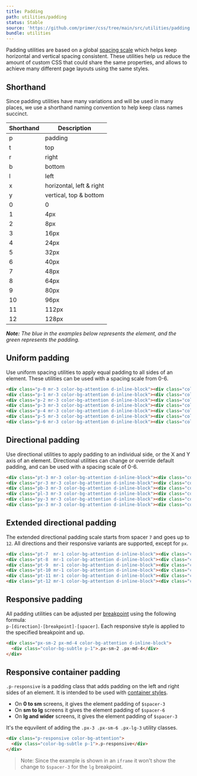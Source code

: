 ```yaml
---
title: Padding
path: utilities/padding
status: Stable
source: 'https://github.com/primer/css/tree/main/src/utilities/padding.scss'
bundle: utilities
---
```


Padding utilities are based on a global [spacing scale](/support/spacing) which helps keep horizontal and vertical spacing consistent. These utilities help us reduce the amount of custom CSS that could share the same properties, and allows to achieve many different page layouts using the same styles.



## Shorthand

Since padding utilities have many variations and will be used in many places, we use a shorthand naming convention to help keep class names succinct.

| Shorthand | Description |
| --- | --- |
| p | padding |
| t | top |
| r | right |
| b | bottom |
| l | left |
| x | horizontal, left & right |
| y | vertical, top & bottom |
| 0 | 0 |
| 1 | 4px |
| 2 | 8px |
| 3 | 16px |
| 4 | 24px |
| 5 | 32px |
| 6 | 40px |
| 7   | 48px  |
| 8   | 64px  |
| 9   | 80px  |
| 10  | 96px  |
| 11  | 112px |
| 12  | 128px |

_**Note:** The blue in the examples below represents the element, and the green represents the padding._

## Uniform padding

Use uniform spacing utilities to apply equal padding to all sides of an element. These utilities can be used with a spacing scale from 0-6.

```html live
<div class="p-0 mr-3 color-bg-attention d-inline-block"><div class="color-bg-subtle p-1">.p-0</div></div>
<div class="p-1 mr-3 color-bg-attention d-inline-block"><div class="color-bg-subtle p-1">.p-1</div></div>
<div class="p-2 mr-3 color-bg-attention d-inline-block"><div class="color-bg-subtle p-1">.p-2</div></div>
<div class="p-3 mr-3 color-bg-attention d-inline-block"><div class="color-bg-subtle p-1">.p-3</div></div>
<div class="p-4 mr-3 color-bg-attention d-inline-block"><div class="color-bg-subtle p-1">.p-4</div></div>
<div class="p-5 mr-3 color-bg-attention d-inline-block"><div class="color-bg-subtle p-1">.p-5</div></div>
<div class="p-6 mr-3 color-bg-attention d-inline-block"><div class="color-bg-subtle p-1">.p-6</div></div>
```

## Directional padding

Use directional utilities to apply padding to an individual side, or the X and Y axis of an element. Directional utilities can change or override default padding, and can be used with a spacing scale of 0-6.

```html live
<div class="pt-3 mr-3 color-bg-attention d-inline-block"><div class="color-bg-subtle p-1">.pt-3</div></div>
<div class="pr-3 mr-3 color-bg-attention d-inline-block"><div class="color-bg-subtle p-1">.pr-3</div></div>
<div class="pb-3 mr-3 color-bg-attention d-inline-block"><div class="color-bg-subtle p-1">.pb-3</div></div>
<div class="pl-3 mr-3 color-bg-attention d-inline-block"><div class="color-bg-subtle p-1">.pl-3</div></div>
<div class="py-3 mr-3 color-bg-attention d-inline-block"><div class="color-bg-subtle p-1">.py-3</div></div>
<div class="px-3 mr-3 color-bg-attention d-inline-block"><div class="color-bg-subtle p-1">.px-3</div></div>
```

## Extended directional padding

The extended directional padding scale starts from spacer `7` and goes up to `12`. All directions and their responsive variants are supported, except for `px`.

```html live
<div class="pt-7  mr-1 color-bg-attention d-inline-block"><div class="color-bg-subtle p-1">.pt-7</div></div>
<div class="pt-8  mr-1 color-bg-attention d-inline-block"><div class="color-bg-subtle p-1">.pt-8</div></div>
<div class="pt-9  mr-1 color-bg-attention d-inline-block"><div class="color-bg-subtle p-1">.pt-9</div></div>
<div class="pt-10 mr-1 color-bg-attention d-inline-block"><div class="color-bg-subtle p-1">.pt-10</div></div>
<div class="pt-11 mr-1 color-bg-attention d-inline-block"><div class="color-bg-subtle p-1">.pt-11</div></div>
<div class="pt-12 mr-1 color-bg-attention d-inline-block"><div class="color-bg-subtle p-1">.pt-12</div></div>
```


## Responsive padding

All padding utilities can be adjusted per [breakpoint](/support/breakpoints) using the following formula: <br /> `p-[direction]-[breakpoint]-[spacer]`. Each responsive style is applied to the specified breakpoint and up.

```html live
<div class="px-sm-2 px-md-4 color-bg-attention d-inline-block">
  <div class="color-bg-subtle p-1">.px-sm-2 .px-md-4</div>
</div>
```

## Responsive container padding

`.p-responsive` is a padding class that adds padding on the left and right sides of an element. It is intended to be used with [container styles](/objects/grid#containers).

- On **0 to sm** screens, it gives the element padding of `$spacer-3`
- On **sm to lg** screens it gives the element padding of `$spacer-6`
- On **lg and wider** screens, it gives the element padding of `$spacer-3`

It's the equvilent of adding the `.px-3 .px-sm-6 .px-lg-3` utility classes.

```html live
<div class="p-responsive color-bg-attention">
  <div class="color-bg-subtle p-1">.p-responsive</div>
</div>
```

> Note: Since the example is shown in an `iframe` it won't show the change to `$spacer-3` for the `lg` breakpoint.
